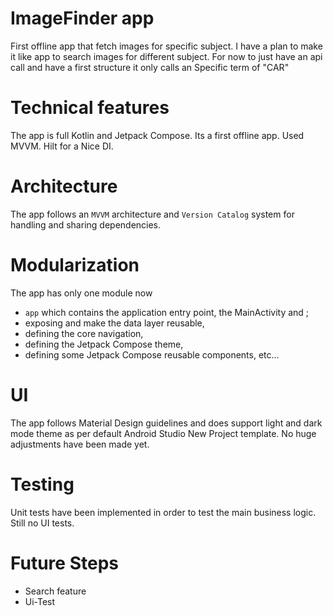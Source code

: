 ImageFinder app
==================

First offline app that fetch images for specific subject.
I have a plan to make it like app to search images for different subject. For now to just have an api call and have a first structure it only calls an Specific term of "CAR"  


# Technical features

The app is full Kotlin and Jetpack Compose.
Its a first offline app.
Used MVVM.
Hilt for a Nice DI.


# Architecture

The app follows an `MVVM` architecture and `Version Catalog` system for handling and sharing dependencies.

# Modularization

The app has only one module now 
- `app` which contains the application entry point, the MainActivity and ;
- exposing and make the data layer reusable,
- defining the core navigation, 
- defining the Jetpack Compose theme,
- defining some Jetpack Compose reusable components, etc...


# UI

The app follows Material Design guidelines and does support light and dark mode theme as per default Android Studio New Project template. No huge adjustments have been made yet.

# Testing

Unit tests have been implemented in order to test the main business logic.
Still no UI tests.


# Future Steps
- Search feature
- Ui-Test